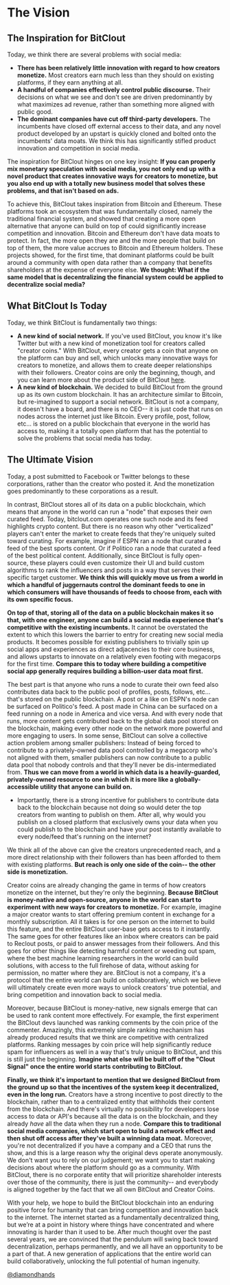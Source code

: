 # The Vision

## The Inspiration for BitClout

Today, we think there are several problems with social media:

* **There has been relatively little innovation with regard to how creators monetize.** Most creators earn much less than they should on existing platforms, if they earn anything at all.
* **A handful of companies effectively control public discourse.** Their decisions on what we see and don't see are driven predominantly by what maximizes ad revenue, rather than something more aligned with public good.
* **The dominant companies have cut off third-party developers.** The incumbents have closed off external access to their data, and any novel product developed by an upstart is quickly cloned and bolted onto the incumbents' data moats. We think this has significantly stifled product innovation and competition in social media.

The inspiration for BitClout hinges on one key insight: **If you can properly mix monetary speculation with social media, you not only end up with a novel product that creates innovative ways for creators to monetize, but you also end up with a totally new business model that solves these problems, and that isn't based on ads.**

To achieve this, BitClout takes inspiration from Bitcoin and Ethereum. These platforms took an ecosystem that was fundamentally closed, namely the traditional financial system, and showed that creating a more open alternative that anyone can build on top of could significantly increase competition and innovation. Bitcoin and Ethereum don't have data moats to protect. In fact, the more open they are and the more people that build on top of them, the more value accrues to Bitcoin and Ethereum holders. These projects showed, for the first time, that dominant platforms could be built around a community with open data rather than a company that benefits shareholders at the expense of everyone else. **We thought: What if the same model that is decentralizing the financial system could be applied to decentralize social media?**

## What BitClout Is Today

Today, we think BitClout is fundamentally two things:

* **A new kind of social network.** If you've used BitClout, you know it's like Twitter but with a new kind of monetization tool for creators called "creator coins." With BitClout, every creator gets a coin that anyone on the platform can buy and sell, which unlocks many innovative ways for creators to monetize, and allows them to create deeper relationships with their followers. Creator coins are only the beginning, though, and you can learn more about the product side of BitClout [here](https://bitclout.com/one_pager.pdf).
* **A new kind of blockchain.** We decided to build BitClout from the ground up as its own custom blockchain. It has an architecture similar to Bitcoin, but re-imagined to support a social network. BitClout is not a company, it doesn't have a board, and there is no CEO-- it is just code that runs on nodes across the internet just like Bitcoin. Every profile, post, follow, etc... is stored on a public blockchain that everyone in the world has access to, making it a totally open platform that has the potential to solve the problems that social media has today.

## The Ultimate Vision

Today, a post submitted to Facebook or Twitter belongs to these corporations, rather than the creator who posted it. And the monetization goes predominantly to these corporations as a result.

In contrast, BitClout stores all of its data on a public blockchain, which means that anyone in the world can run a "node" that exposes their own curated feed. Today, bitclout.com operates one such node and its feed highlights crypto content. But there is no reason why other "verticalized" players can't enter the market to create feeds that they're uniquely suited toward curating. For example, imagine if ESPN ran a node that curated a feed of the best sports content. Or if Politico ran a node that curated a feed of the best political content. Additionally, since BitClout is fully open-source, these players could even customize their UI and build custom algorithms to rank the influencers and posts in a way that serves their specific target customer. **We think this will quickly move us from a world in which a handful of juggernauts control the dominant feeds to one in which consumers will have thousands of feeds to choose from, each with its own specific focus.**

**On top of that, storing all of the data on a public blockchain makes it so that, with one engineer, anyone can build a social media experience that's competitive with the existing incumbents.** It cannot be overstated the extent to which this lowers the barrier to entry for creating new social media products. It becomes possible for existing publishers to trivially spin up social apps and experiences as direct adjacencies to their core business, and allows upstarts to innovate on a relatively even footing with megacorps for the first time. **Compare this to today where building a competitive social app generally requires building a billion-user data moat first.**

The best part is that anyone who runs a node to curate their own feed also contributes data back to the public pool of profiles, posts, follows, etc... that's stored on the public blockchain. A post or a like on ESPN's node can be surfaced on Politico's feed. A post made in China can be surfaced on a feed running on a node in America and vice versa. And with every node that runs, more content gets contributed back to the global data pool stored on the blockchain, making every other node on the network more powerful and more engaging to users. In some sense, BitClout can solve a collective action problem among smaller publishers: Instead of being forced to contribute to a privately-owned data pool controlled by a megacorp who's not aligned with them, smaller publishers can now contribute to a public data pool that nobody controls and that they'll never be dis-intermediated from. **Thus we can move from a world in which data is a heavily-guarded, privately-owned resource to one in which it is more like a globally-accessible utility that anyone can build on.**

* Importantly, there is a strong incentive for publishers to contribute data back to the blockchain because not doing so would deter the top creators from wanting to publish on them. After all, why would you publish on a closed platform that exclusively owns your data when you could publish to the blockchain and have your post instantly available to every node/feed that's running on the internet?

We think all of the above can give the creators unprecedented reach, and a more direct relationship with their followers than has been afforded to them with existing platforms. **But reach is only one side of the coin-- the other side is monetization.**

Creator coins are already changing the game in terms of how creators monetize on the internet, but they're only the beginning. **Because BitClout is money-native and open-source, anyone in the world can start to experiment with new ways for creators to monetize.** For example, imagine a major creator wants to start offering premium content in exchange for a monthly subscription. All it takes is for one person on the internet to build this feature, and the entire BitClout user-base gets access to it instantly. The same goes for other features like an inbox where creators can be paid to Reclout posts, or paid to answer messages from their followers. And this goes for other things like detecting harmful content or weeding out spam, where the best machine learning researchers in the world can build solutions, with access to the full firehose of data, without asking for permission, no matter where they are. BitClout is not a company, it's a protocol that the entire world can build on collaboratively, which we believe will ultimately create even more ways to unlock creators' true potential, and bring competition and innovation back to social media.

Moreover, because BitClout is money-native, new signals emerge that can be used to rank content more effectively. For example, the first experiment the BitClout devs launched was ranking comments by the coin price of the commenter. Amazingly, this extremely simple ranking mechanism has already produced results that we think are competitive with centralized platforms. Ranking messages by coin price will help significantly reduce spam for influencers as well in a way that's truly unique to BitClout, and this is still just the beginning. **Imagine what else will be built off of the "Clout Signal" once the entire world starts contributing to BitClout.**

**Finally, we think it's important to mention that we designed BitClout from the ground up so that the incentives of the system keep it decentralized, even in the long run.** Creators have a strong incentive to post directly to the blockchain, rather than to a centralized entity that withholds their content from the blockchain. And there's virtually no possibility for developers lose access to data or API's because all the data is on the blockchain, and they already _have_ all the data when they run a node. **Compare this to traditional social media companies, which start open to build a network effect and then shut off access after they've built a winning data moat.** Moreover, you're not decentralized if you have a company and a CEO that runs the show, and this is a large reason why the original devs operate anonymously. We don't want you to rely on our judgement; we want you to start making decisions about where the platform should go as a community. With BitClout, there is no corporate entity that will prioritize shareholder interests over those of the community, there is just the community-- and everybody is aligned together by the fact that we all own BitClout and Creator Coins.

With your help, we hope to build the BitClout blockchain into an enduring positive force for humanity that can bring competition and innovation back to the internet. The internet started as a fundamentally decentralized thing, but we’re at a point in history where things have concentrated and where innovating is harder than it used to be. After much thought over the past several years, we are convinced that the pendulum will swing back toward decentralization, perhaps permanently, and we all have an opportunity to be a part of that. A new generation of applications that the entire world can build collaboratively, unlocking the full potential of human ingenuity.

[@diamondhands](https://bitclout.com/u/diamondhands)

